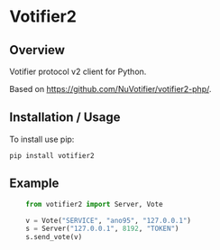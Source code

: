 # Votifier2

## Overview

Votifier protocol v2 client for Python.

Based on https://github.com/NuVotifier/votifier2-php/.

## Installation / Usage

To install use pip:

    pip install votifier2


## Example

```python
    from votifier2 import Server, Vote

    v = Vote("SERVICE", "ano95", "127.0.0.1")
    s = Server("127.0.0.1", 8192, "TOKEN")
    s.send_vote(v)
```